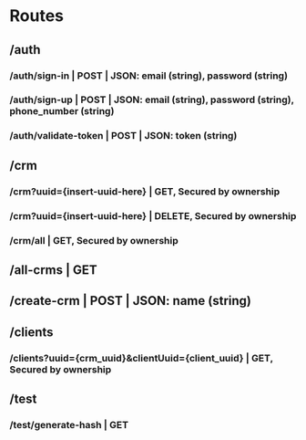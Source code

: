 
# Routes

## /auth
###  /auth/sign-in        | POST | JSON: email (string), password (string)
###  /auth/sign-up        | POST | JSON: email (string), password (string), phone_number (string)
###  /auth/validate-token | POST | JSON: token (string)

##  /crm
###     /crm?uuid={insert-uuid-here} | GET,  Secured by ownership 
###     /crm?uuid={insert-uuid-here} | DELETE, Secured by ownership
###     /crm/all                     | GET, Secured by ownership




## /all-crms | GET
## /create-crm | POST | JSON: name (string)


## /clients
###     /clients?uuid={crm_uuid}&clientUuid={client_uuid} | GET, Secured by ownership


## /test
###  /test/generate-hash | GET
















